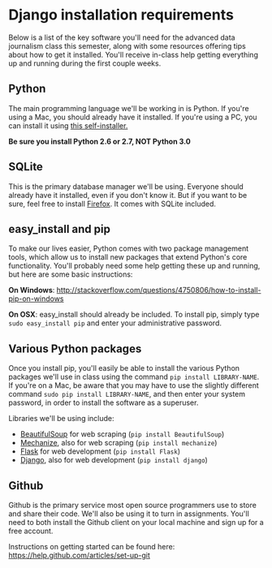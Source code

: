 # Django installation requirements

Below is a list of the key software you'll need for the advanced data journalism class this semester, along with some resources offering tips about how to get it installed. You'll receive in-class help getting everything up and running during the first couple weeks.

## Python

The main programming language we'll be working in is Python. If you're using a Mac, you should already have it installed. If you're using a PC, you can install it using [this self-installer.](http://www.python.org/ftp/python/2.7.3/python-2.7.3.msi)

**Be sure you install Python 2.6 or 2.7, NOT Python 3.0**

## SQLite

This is the primary database manager we'll be using. Everyone should already have it installed, even if you don't know it. But if you want to be sure, feel free to install [Firefox](http://www.mozilla.org/en-US/firefox/new/). It comes with SQLite included.

## easy_install and pip

To make our lives easier, Python comes with two package management tools, which allow us to install new packages that extend Python's core functionality. You'll probably need some help getting these up and running, but here are some basic instructions:

**On Windows**: http://stackoverflow.com/questions/4750806/how-to-install-pip-on-windows

**On OSX**: easy_install should already be included. To install pip, simply type ```sudo easy_install pip``` and enter your administrative password.

## Various Python packages

Once you install pip, you'll easily be able to install the various Python packages we'll use in class using the command ```pip install LIBRARY-NAME```. If you're on a Mac, be aware that you may have to use the slightly different command ```sudo pip install LIBRARY-NAME```, and then enter your system password, in order to install the software as a superuser.

Libraries we'll be using include:

- [BeautifulSoup](http://www.crummy.com/software/BeautifulSoup/) for web scraping (```pip install BeautifulSoup```)
- [Mechanize](http://wwwsearch.sourceforge.net/mechanize/), also for web scraping (```pip install mechanize```)
- [Flask](http://flask.pocoo.org/) for web development (```pip install Flask```)
- [Django](http://www.djangoproject.org), also for web development (```pip install django```)

## Github

Github is the primary service most open source programmers use to store and share their code. We'll also be using it to turn in assignments. You'll need to both install the Github client on your local machine and sign up for a free account.

Instructions on getting started can be found here: https://help.github.com/articles/set-up-git
